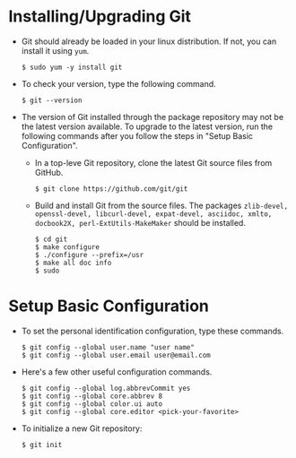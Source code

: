Installing/Upgrading Git
========================

- Git should already be loaded in your linux distribution.  If not, you can install it using `yum`.
  ```
  $ sudo yum -y install git
  ```
  
- To check your version, type the following command.
  ```
  $ git --version
  ```
  
- The version of Git installed through the package repository may not be the latest version available.  To upgrade to the latest version, run the following commands after you follow the steps in "Setup Basic Configuration".
  - In a top-leve Git repository, clone the latest Git source files from GitHub.
    ```
    $ git clone https://github.com/git/git
    ```
    
  - Build and install Git from the source files.  The packages `zlib-devel, openssl-devel, libcurl-devel, expat-devel, asciidoc, xmlto, docbook2X, perl-ExtUtils-MakeMaker` should be installed.
    ```
    $ cd git
    $ make configure
    $ ./configure --prefix=/usr
    $ make all doc info
    $ sudo 
    ```
  

Setup Basic Configuration
=========================

- To set the personal identification configuration, type these commands.
  ```
  $ git config --global user.name "user name"
  $ git config --global user.email user@email.com
  ```
  
- Here's a few other useful configuration commands.
  ```
  $ git config --global log.abbrevCommit yes
  $ git config --global core.abbrev 8
  $ git config --global color.ui auto
  $ git config --global core.editor <pick-your-favorite>
  ```
  
- To initialize a new Git repository:
  ```
  $ git init
  ```
  

  
